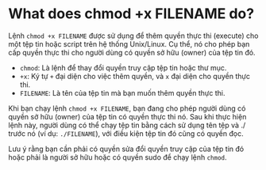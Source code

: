 # What does chmod +x FILENAME do?

Lệnh `chmod +x FILENAME` được sử dụng để thêm quyền thực thi (execute) cho một tệp tin hoặc script trên hệ thống Unix/Linux. Cụ thể, nó cho phép bạn cấp quyền thực thi cho người dùng có quyền sở hữu (owner) của tệp tin đó.

- `chmod`: Là lệnh để thay đổi quyền truy cập tệp tin hoặc thư mục.
- `+x`: Ký tự `+` đại diện cho việc thêm quyền, và `x` đại diện cho quyền thực thi.
- `FILENAME`: Là tên của tệp tin mà bạn muốn thêm quyền thực thi.

Khi bạn chạy lệnh `chmod +x FILENAME`, bạn đang cho phép người dùng có quyền sở hữu (owner) của tệp tin có quyền thực thi nó. Sau khi thực hiện lệnh này, người dùng có thể chạy tệp tin bằng cách sử dụng tên tệp và ./ trước nó (ví dụ: `./FILENAME`), với điều kiện tệp tin đó cũng có quyền đọc.

Lưu ý rằng bạn cần phải có quyền sửa đổi quyền truy cập của tệp tin đó hoặc phải là người sở hữu hoặc có quyền sudo để chạy lệnh `chmod`.